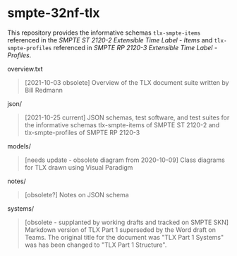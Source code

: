 # smpte-32nf-tlx

This repository provides the informative schemas ``tlx-smpte-items`` referenced in the *SMPTE ST 2120-2 Extensible Time Label - Items* and ``tlx-smpte-profiles`` referenced in *SMPTE RP 2120-3 Extensible Time Label - Profiles*.

overview.txt
> [2021-10-03 obsolete] Overview of the TLX document suite written by Bill Redmann

json/
> [2021-10-25 current] JSON schemas, test software, and test suites for the informative schemas tlx-smpte-items of SMPTE ST 2120-2 and tlx-smpte-profiles of SMPTE RP 2120-3

models/
> [needs update - obsolete diagram from 2020-10-09] Class diagrams for TLX drawn using Visual Paradigm

notes/
> [obsolete?] Notes on JSON schema

systems/
> [obsolete - supplanted by working drafts and tracked on SMPTE SKN] Markdown version of TLX Part 1 superseded by the Word draft on Teams.
The original title for the document was "TLX Part 1 Systems" was has been changed to "TLX Part 1 Structure".

